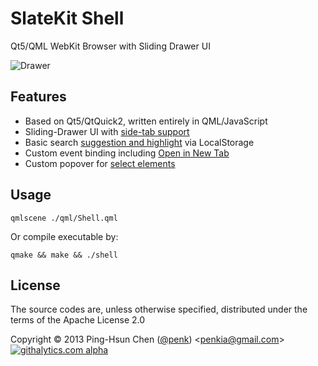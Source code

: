 # SlateKit Shell
Qt5/QML WebKit Browser with Sliding Drawer UI 

![Drawer](https://raw.github.com/penk/SlateKit/master/Shell/screenshot.png)

## Features 

- Based on Qt5/QtQuick2, written entirely in QML/JavaScript
- Sliding-Drawer UI with [side-tab support](https://raw.github.com/penk/SlateKit/master/Shell/screenshots/drawer.gif)
- Basic search [suggestion and highlight](https://raw.github.com/penk/SlateKit/master/Shell/screenshots/suggestion.png) via LocalStorage 
- Custom event binding including [Open in New Tab](https://raw.github.com/penk/SlateKit/master/Shell/screenshots/new_tab.gif)
- Custom popover for [select elements](https://raw.github.com/penk/SlateKit/master/Shell/screenshots/popover.png)

## Usage

    qmlscene ./qml/Shell.qml

Or compile executable by:

    qmake && make && ./shell

## License 
The source codes are, unless otherwise specified, distributed under the terms of the Apache License 2.0

Copyright © 2013 Ping-Hsun Chen ([@penk](http://twitter.com/penk)) <[penkia@gmail.com](mailto:penkia@gmail.com)>
[![githalytics.com alpha](https://cruel-carlota.pagodabox.com/fbf22fe6e291e9f9a1c76036c8766f5e "githalytics.com")](http://githalytics.com/penk/SlateKit)
